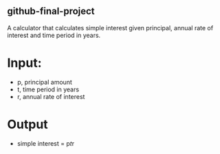 ## github-final-project

A calculator that calculates simple interest given principal, annual rate of interest and time period in years.
# Input:
   * p, principal amount
   * t, time period in years
   * r, annual rate of interest
# Output
   * simple interest = p*t*r
